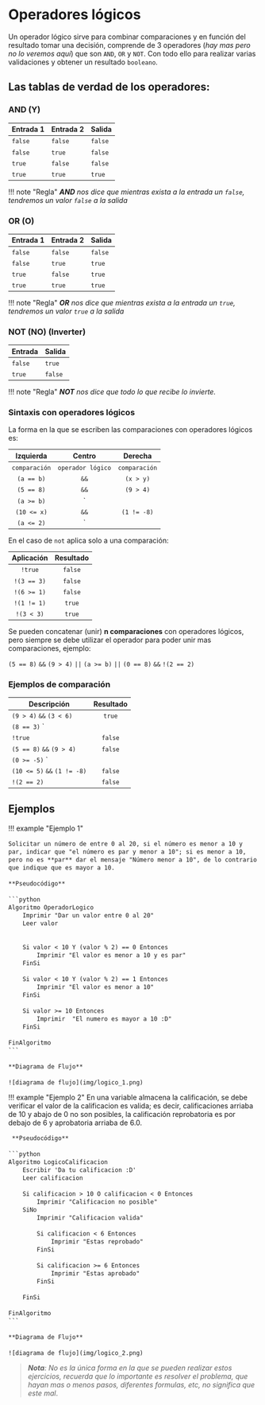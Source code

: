 # Operadores lógicos

Un operador lógico sirve para combinar comparaciones y en función del resultado tomar una decisión, comprende de 3 operadores 
(*hay mas pero no lo veremos aquí*) que son `AND`, `OR` y `NOT`. Con todo ello para realizar varias validaciones y obtener un resultado `booleano`.

## Las tablas de verdad de los operadores:

### AND (Y)

|Entrada 1 | Entrada 2 | Salida
|-|-|-|
|`false` | `false` | `false`|
|`false` | `true` | `false`|
|`true` | `false` | `false`|
|`true` | `true` | `true`|

!!! note "Regla"
    ***AND** nos dice que mientras exista a la entrada un `false`, tendremos un valor `false` a la salida*

### OR (O)

|Entrada 1 | Entrada 2 | Salida|
|-|-|-|
|`false` | `false` | `false`|
|`false` | `true` | `true`|
|`true` | `false` | `true`|
|`true` | `true` | `true`|

!!! note "Regla"
    ***OR** nos dice que mientras exista a la entrada un `true`, tendremos un valor `true` a la salida*

### NOT (NO) (Inverter)

|Entrada| Salida|
|-|-|
|`false` | `true`|
|`true` | `false`|

!!! note "Regla"
    ***NOT** nos dice que todo lo que recibe lo invierte.*

### Sintaxis con operadores lógicos

La forma en la que se escriben las comparaciones con operadores lógicos es:

|Izquierda|Centro|Derecha|
|:-:|:-:|:-:|
|`comparación`|`operador lógico`|`comparación`|
|`(a == b)`|`&&` |`(x > y)`
|`(5 == 8)`|`&&` |`(9 > 4)`
|`(a >= b)`|`||`|`(0 == 8)`
|`(10 <= x)`|`&&`|`(1 != -8)`
|`(a <= 2)`|`||`|`(0 == 8)`

En el caso de `not` aplica solo a una comparación:

|Aplicación | Resultado
|:-:|:-:|  
|`!true`  | `false`|
|`!(3 == 3)` |`false` |
|`!(6 >= 1)` | `false`|
|`!(1 != 1)` |`true`|
|`!(3 < 3)` |`true`|


Se pueden concatenar (unir) **n comparaciones** con operadores lógicos, pero siempre se debe utilizar el operador para poder unir mas comparaciones, ejemplo:

`(5 == 8)` `&&` `(9 > 4)` `||` `(a >= b)` `||` `(0 == 8)` `&&` `!(2 == 2)`

### Ejemplos de comparación

| Descripción | Resultado
|-|:-:|
|`(9 > 4)` `&&` `(3 < 6)` | `true`
|`(8 == 3)` `||` `(2 != 3)` | `true`
|`!true` | `false`
|`(5 == 8)` `&&` `(9 > 4)`| `false`
|`(0 >= -5)` `||` `(0 == 8)`| `true`
|`(10 <= 5)` `&&` `(1 != -8)`| `false`
|`!(2 == 2)`| `false`

## Ejemplos

!!! example "Ejemplo 1"

    Solicitar un número de entre 0 al 20, si el número es menor a 10 y par, indicar que "el número es par y menor a 10"; si es menor a 10, pero no es **par** dar el mensaje "Número menor a 10", de lo contrario que indique que es mayor a 10. 
    
    **Pseudocódigo**
    
    ```python
    Algoritmo OperadorLogico
        Imprimir "Dar un valor entre 0 al 20"
        Leer valor
        
        
        Si valor < 10 Y (valor % 2) == 0 Entonces
            Imprimir "El valor es menor a 10 y es par"
        FinSi
        
        Si valor < 10 Y (valor % 2) == 1 Entonces
            Imprimir "El valor es menor a 10"
        FinSi
        
        Si valor >= 10 Entonces
            Imprimir  "El numero es mayor a 10 :D"
        FinSi
	
    FinAlgoritmo
    ```

    **Diagrama de Flujo**

    ![diagrama de flujo](img/logico_1.png)
    

!!! example "Ejemplo 2"
    En una variable almacena la calificación, se debe verificar el valor de la calificacion es valida; es decir, calificaciones arriaba de 10 y abajo de 0 no son posibles, la calificación reprobatoria es por debajo de 6 y aprobatoria arriaba de 6.0. 

     **Pseudocódigo**
    
    ```python
    Algoritmo LogicoCalificacion
        Escribir 'Da tu calificacion :D'
        Leer calificacion
        
        Si calificacion > 10 O calificacion < 0 Entonces
            Imprimir "Calificacion no posible"
        SiNo
            Imprimir "Calificacion valida"
            
            Si calificacion < 6 Entonces
                Imprimir "Estas reprobado"
            FinSi
            
            Si calificacion >= 6 Entonces
                Imprimir "Estas aprobado"
            FinSi
            
        FinSi	
    
    FinAlgoritmo
    ```

    **Diagrama de Flujo**

    ![diagrama de flujo](img/logico_2.png)
    
> ***Nota**: No es la única forma en la que se pueden realizar estos ejercicios, recuerda que lo importante es resolver el problema, que hayan mas o menos pasos, diferentes formulas, etc, no significa que este mal*.